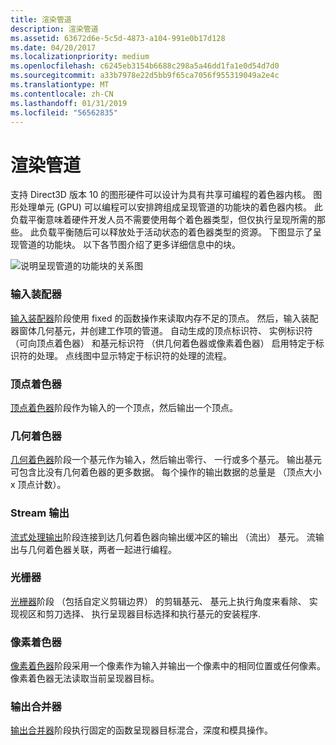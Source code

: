 ```yaml
---
title: 渲染管道
description: 渲染管道
ms.assetid: 63672d6e-5c5d-4873-a104-991e0b17d128
ms.date: 04/20/2017
ms.localizationpriority: medium
ms.openlocfilehash: c6245eb3154b6688c298a5a46dd1fa1e0d54d7d0
ms.sourcegitcommit: a33b7978e22d5bb9f65ca7056f955319049a2e4c
ms.translationtype: MT
ms.contentlocale: zh-CN
ms.lasthandoff: 01/31/2019
ms.locfileid: "56562835"
---
```

# <a name="rendering-pipeline"></a>渲染管道


支持 Direct3D 版本 10 的图形硬件可以设计为具有共享可编程的着色器内核。 图形处理单元 (GPU) 可以编程可以安排跨组成呈现管道的功能块的着色器内核。 此负载平衡意味着硬件开发人员不需要使用每个着色器类型，但仅执行呈现所需的那些。 此负载平衡随后可以释放处于活动状态的着色器类型的资源。 下图显示了呈现管道的功能块。 以下各节图介绍了更多详细信息中的块。

![说明呈现管道的功能块的关系图](images/pipeline.png)

### <a name="span-idinputassemblerspanspan-idinputassemblerspan-input-assembler"></a><span id="input_assembler"></span><span id="INPUT_ASSEMBLER"></span> 输入装配器

[输入装配器](input-assembler-stage.md)阶段使用 fixed 的函数操作来读取内存不足的顶点。 然后，输入装配器窗体几何基元，并创建工作项的管道。 自动生成的顶点标识符、 实例标识符 （可向顶点着色器） 和基元标识符 （供几何着色器或像素着色器） 启用特定于标识符的处理。 点线图中显示特定于标识符的处理的流程。

### <a name="span-idvertexshaderspanspan-idvertexshaderspan-vertex-shader"></a><span id="vertex_shader"></span><span id="VERTEX_SHADER"></span> 顶点着色器

[顶点着色器](vertex-shader-stage.md)阶段作为输入的一个顶点，然后输出一个顶点。

### <a name="span-idgeometryshaderspanspan-idgeometryshaderspan-geometry-shader"></a><span id="geometry_shader"></span><span id="GEOMETRY_SHADER"></span> 几何着色器

[几何着色器](geometry-shader-stage.md)阶段一个基元作为输入，然后输出零行、 一行或多个基元。 输出基元可包含比没有几何着色器的更多数据。 每个操作的输出数据的总量是 （顶点大小 x 顶点计数）。

### <a name="span-idstreamoutputspanspan-idstreamoutputspan-stream-output"></a><span id="stream_output"></span><span id="STREAM_OUTPUT"></span> Stream 输出

[流式处理输出](stream-output-stage.md)阶段连接到达几何着色器向输出缓冲区的输出 （流出） 基元。 流输出与几何着色器关联，两者一起进行编程。

### <a name="span-idrasterizerspanspan-idrasterizerspan-rasterizer"></a><span id="rasterizer"></span><span id="RASTERIZER"></span> 光栅器

[光栅器](rasterizer-block.md)阶段 （包括自定义剪辑边界） 的剪辑基元、 基元上执行角度来看除、 实现视区和剪刀选择、 执行呈现器目标选择和执行基元的安装程序.

### <a name="span-idpixelshaderspanspan-idpixelshaderspan-pixel-shader"></a><span id="pixel_shader"></span><span id="PIXEL_SHADER"></span> 像素着色器

[像素着色器](pixel-shader-stage.md)阶段采用一个像素作为输入并输出一个像素中的相同位置或任何像素。 像素着色器无法读取当前呈现器目标。

### <a name="span-idoutputmergerspanspan-idoutputmergerspan-output-merger"></a><span id="output_merger"></span><span id="OUTPUT_MERGER"></span> 输出合并器

[输出合并器](output-merger-stage.md)阶段执行固定的函数呈现器目标混合，深度和模具操作。

 

 






